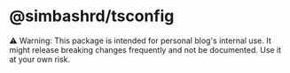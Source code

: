 # @simbashrd/tsconfig

⚠️ Warning: This package is intended for personal blog's internal use.
It might release breaking changes frequently and not be documented. Use it at your own risk.

